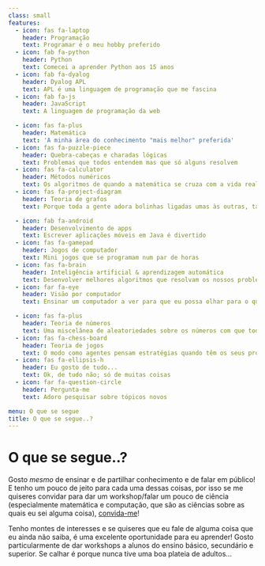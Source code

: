 ```yaml
---
class: small
features:
  - icon: fas fa-laptop
    header: Programação
    text: Programar é o meu hobby preferido
  - icon: fab fa-python
    header: Python
    text: Comecei a aprender Python aos 15 anos
  - icon: fab fa-dyalog
    header: Dyalog APL
    text: APL é uma linguagem de programação que me fascina
  - icon: fab fa-js
    header: JavaScript
    text: A linguagem de programação da web

  - icon: fas fa-plus
    header: Matemática
    text: 'A minha área do conhecimento "mais melhor" preferida' 
  - icon: fas fa-puzzle-piece
    header: Quebra-cabeças e charadas lógicas
    text: Problemas que todos entendem mas que só alguns resolvem
  - icon: fas fa-calculator
    header: Métodos numéricos
    text: Os algoritmos de quando a matemática se cruza com a vida real
  - icon: fas fa-project-diagram
    header: Teoria de grafos
    text: Porque toda a gente adora bolinhas ligadas umas às outras, tal como eu

  - icon: fab fa-android
    header: Desenvolvimento de apps
    text: Escrever aplicações móveis em Java é divertido
  - icon: fas fa-gamepad
    header: Jogos de computador
    text: Mini jogos que se programam num par de horas
  - icon: fas fa-brain
    header: Inteligência artificial & aprendizagem automática
    text: Desenvolver melhores algoritmos que resolvam os nossos problemas
  - icon: far fa-eye
    header: Visão por computador
    text: Ensinar um computador a ver para que eu possa olhar para o que mais interessa

  - icon: fas fa-plus
    header: Teoria de números
    text: Uma miscelânea de aleatoriedades sobre os números com que todos lidam
  - icon: fas fa-chess-board
    header: Teoria de jogos
    text: O modo como agentes pensam estratégias quando têm os seus próprios objetivos
  - icon: fas fa-ellipsis-h
    header: Eu gosto de tudo...
    text: Ok, de tudo não; só de muitas coisas
  - icon: far fa-question-circle
    header: Pergunta-me
    text: Adoro pesquisar sobre tópicos novos

menu: O que se segue
title: O que se segue..?
---
```


# O que se segue..?

Gosto _mesmo_ de ensinar e de partilhar conhecimento e de falar em público! E tenho um pouco de jeito para cada uma dessas coisas, por isso se me quiseres convidar para dar um workshop/falar um pouco de ciência (especialmente matemática e computação, que são as ciências sobre as quais eu sei alguma coisa), [convida-me](mailto:mathspp@mathspp.com)!

Tenho montes de interesses e se quiseres que eu fale de alguma coisa que eu ainda não saiba, é uma excelente oportunidade para eu aprender! Gosto particularmente de dar workshops a alunos do ensino básico, secundário e superior. Se calhar é porque nunca tive uma boa plateia de adultos...

